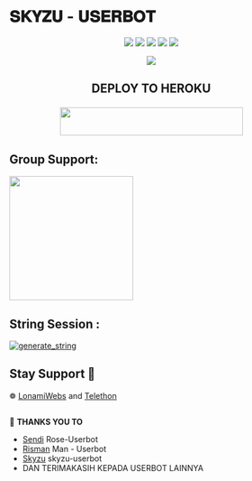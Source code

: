 #     𝐒𝐊𝐘𝐙𝐔  -  𝐔𝐒𝐄𝐑𝐁𝐎𝐓​​ 



</p>
<p align="center">
    <a href="https://github.com/Skyzu/skyzu-userbot"> <img src="https://img.shields.io/github/repo-size/noob-kittu/YoneRobot?color=orange&logo=github&logoColor=green&style=for-the-badge" /></a>
    <a href="https://github.com/Skyzu/skyzu-userbot/commits"> <img src="https://img.shields.io/github/last-commit/noob-kittu/YoneRobot?color=blue&logo=github&logoColor=green&style=for-the-badge" /></a>
    <a href="https://github.com/Skyzu/skyzu-userbot/issues"> <img src="https://img.shields.io/github/issues/noob-kittu/YoneRobot?color=blueviolet&logo=github&logoColor=green&style=for-the-badge" /></a>
    <a href="https://github.com/Skyzu/skyzu-userbot/network/members"> <img src="https://img.shields.io/github/forks/noob-kittu/YoneRobot?color=red&logo=github&logoColor=green&style=for-the-badge" /></a>  
    <a href="https://pypi.org/project/Telethon/"> <img src="https://img.shields.io/pypi/v/telethon?color=yellow&label=telethon&logo=python&logoColor=green&style=for-the-badge" /></a>
</p>

<p align="center">
  <img src="https://telegra.ph/file/fd08937c4ae6cb1303731.jpg">
</p>

## <p align="center">DEPLOY TO HEROKU</p>

<p align="center"><a href="https://heroku.com/deploy?template=https://github.com/Skyzu/Deploy-Skyzu">
  <img src="https://img.shields.io/badge/Deploy%20To%20Heroku-aqua?style=flat&logo=heroku" width="325" height="50.100" /></a></p>



## Group Support:

   <a href="https://t.me/skyzusupport"><img src="https://img.shields.io/badge/Group%20Support%3F-yes-green?&style=flat-square?&logo=telegram" width=220px></a></p>

## String Session :

<a href="https://replit.com/@Sendi-Adiningti/String#README.md"><img src="https://img.shields.io/badge/run-string__session.py-magenta?style=for-the-badge&logo=repl.it" alt="generate_string" /></a>


## Stay Support 🚀
❁   [LonamiWebs](https://github.com/LonamiWebs/) and [Telethon](https://github.com/LonamiWebs/Telethon)

##

🔰 **THANKS YOU TO**
*   [Sendi](https://github.com/SendiAp/Rose-Userbot)   Rose-Userbot
*   [Risman](https://github.com/mrismanaziz/Man-Userbot)   Man - Userbot
*   [Skyzu](https://github.com/Skyzu/skyzu-userbot)   skyzu-userbot
*   DAN TERIMAKASIH KEPADA USERBOT LAINNYA


